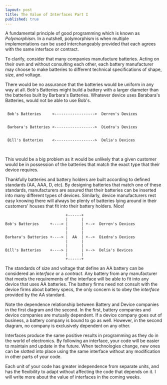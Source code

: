 ```yaml
---
layout: post
title: The Value of Interfaces Part I
published: true
---
```

A fundamental principle of good programming which is known as *Polymorphism*. In a nutshell, polymorphism is when multiple implementations can be used interchangeably provided that each agrees with the same interface or contract.

To clarify, consider that many companies manufacture batteries. Acting on their own and without consulting each other, each battery manufacturer may choose to make batteries to different technical specifications of shape, size, and voltage. 

There would be no assurance that the batteries would be uniform in any way at all.
Bob's Batteries might build a battery with a larger diameter than the batteries built by Barbara's Batteries. Whatever device uses Barabara's Batteries, would not be able to use Bob's. 

	                                                               
	 Bob's Batteries     <------------------>  Derren's Devices   
	                                                               
	                                                               
	 Barbara's Batteries <------------------>  Diedra's Devices   
	                                                               
	                                                               
	 Bill's Batteries    <------------------>  Delia's Devices    
                                                               

This would be a big problem as it would be unlikely that a given customer would be in possession of the batteries that match the exact type that their device requires.

Thankfully batteries and battery holders are built according to defined standards (AA, AAA, D, etc). By designing batteries that match one of these standards, manufacturers are assured that their batteries can be inserted into many different types of devices. Similarly, device manufacturers rest easy knowing there will always be plenty of batteries lying around in their customers' houses that fit into their battery holders. Nice!

	                           +------+                       
	                           |      |                       
	Bob's Batteries     +----> |      | +-->  Derren's Devices
	                           |      |                       
	                           |      |                       
	Barbara's Batteries +----> |  AA  | +-->  Diedra's Devices
	                           |      |                       
	                           |      |                       
	Bill's Batteries    +----> |      | +-->  Delia's Devices 
	                           |      |                       
	                           +------+                       


The standards of size and voltage that define an AA battery can be considered an *interface* or a *contract*. Any battery from any manufacturer that meets the requirements of the interface will be able to fit into any device that uses AA batteries. The battery firms need not consult with the device firms about battery specs, the only concern is to obey the *interface* provided by the AA standard.

Note the dependence relationship between Battery and Device companies in the first diagram and the second. In the first, battery companies and device companies are mutually dependent. If a device company goes out of business, a battery company is bound to go as well. However, in the second diagram, no company is exclusively dependent on any other.

Interfaces produce the same positive results in programming as they do in the world of electronics. By following an interface, your code will be easier to maintain and update in the future. When technologies change, new ones can be slotted into place using the same interface without any modification in other parts of your code. 

Each unit of your code has greater independence from separate units, and has the flexibility to adapt without affecting the code that depends on it.
I will write more about the value of interfaces in the coming weeks.